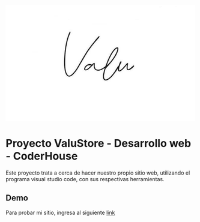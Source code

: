 <img src="images/logo.jpg">

# Proyecto ValuStore - Desarrollo web - CoderHouse

 Este proyecto trata a cerca de hacer nuestro propio sitio web, utilizando el programa visual studio code, con sus respectivas herramientas.

## Demo

 Para probar mi sitio, ingresa al siguiente [link](https://matiasarevalo.github.io/Valustore/)